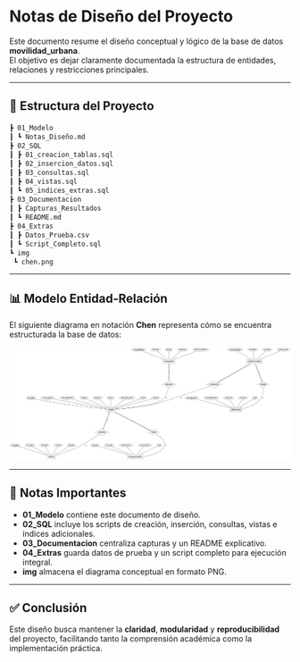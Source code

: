 # Notas de Diseño del Proyecto

Este documento resume el diseño conceptual y lógico de la base de datos **movilidad_urbana**.  
El objetivo es dejar claramente documentada la estructura de entidades, relaciones y restricciones principales.

---

## 📂 Estructura del Proyecto

```
┣ 01_Modelo
┃ ┗ Notas_Diseño.md
┣ 02_SQL
┃ ┣ 01_creacion_tablas.sql
┃ ┣ 02_insercion_datos.sql
┃ ┣ 03_consultas.sql
┃ ┣ 04_vistas.sql
┃ ┗ 05_indices_extras.sql
┣ 03_Documentacion
┃ ┣ Capturas_Resultados
┃ ┗ README.md
┣ 04_Extras
┃ ┣ Datos_Prueba.csv
┃ ┗ Script_Completo.sql
┗ img
 ┗ chen.png
```

---

## 📊 Modelo Entidad-Relación

El siguiente diagrama en notación **Chen** representa cómo se encuentra estructurada la base de datos:

![Diagrama Chen](../img/chen.png)

---

## 📝 Notas Importantes

- **01_Modelo** contiene este documento de diseño.  
- **02_SQL** incluye los scripts de creación, inserción, consultas, vistas e índices adicionales.  
- **03_Documentacion** centraliza capturas y un README explicativo.  
- **04_Extras** guarda datos de prueba y un script completo para ejecución integral.  
- **img** almacena el diagrama conceptual en formato PNG.  

---

## ✅ Conclusión

Este diseño busca mantener la **claridad**, **modularidad** y **reproducibilidad** del proyecto, facilitando tanto la comprensión académica como la implementación práctica.